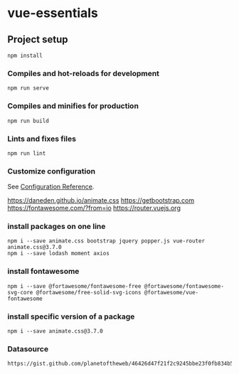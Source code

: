 # vue-essentials

## Project setup

```
npm install
```

### Compiles and hot-reloads for development

```
npm run serve
```

### Compiles and minifies for production

```
npm run build
```

### Lints and fixes files

```
npm run lint
```

### Customize configuration

See [Configuration Reference](https://cli.vuejs.org/config/).

https://daneden.github.io/animate.css
https://getbootstrap.com
https://fontawesome.com/?from=io
https://router.vuejs.org

### install packages on one line

```
npm i --save animate.css bootstrap jquery popper.js vue-router animate.css@3.7.0
npm i --save lodash moment axios
```

### install fontawesome

```
npm i --save @fortawesome/fontawesome-free @fortawesome/fontawesome-svg-core @fortawesome/free-solid-svg-icons @fortawesome/vue-fontawesome
```

### install specific version of a package

```
npm i --save animate.css@3.7.0
```

### Datasource
```
https://gist.github.com/planetoftheweb/46426d47f21f2c9245bbe23f0fb834b5
```
